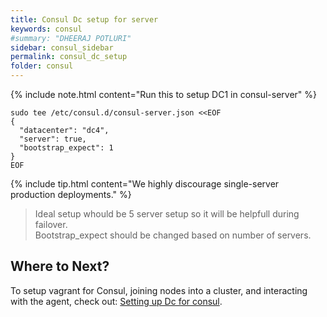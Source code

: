 ```yaml
---
title: Consul Dc setup for server
keywords: consul
#summary: "DHEERAJ POTLURI"
sidebar: consul_sidebar
permalink: consul_dc_setup
folder: consul
---
```

{% include note.html content="Run this to setup DC1 in consul-server" %}

```shell
sudo tee /etc/consul.d/consul-server.json <<EOF
{
  "datacenter": "dc4",
  "server": true,
  "bootstrap_expect": 1
}
EOF
```
{% include tip.html content="We highly discourage single-server production deployments." %}
> Ideal setup whould be 5 server setup so it will be helpfull during failover.   
> Bootstrap_expect should be changed based on number of servers.  

## Where to Next?

To setup vagrant for Consul, joining nodes into a cluster, and
interacting with the agent, check out: [Setting up Dc for consul](consul_dc_setup).